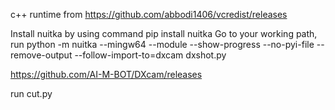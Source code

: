 c++ runtime from https://github.com/abbodi1406/vcredist/releases

Install nuitka by using command pip install nuitka
Go to your working path, run python -m nuitka --mingw64 --module --show-progress --no-pyi-file --remove-output --follow-import-to=dxcam dxshot.py

https://github.com/AI-M-BOT/DXcam/releases

run cut.py